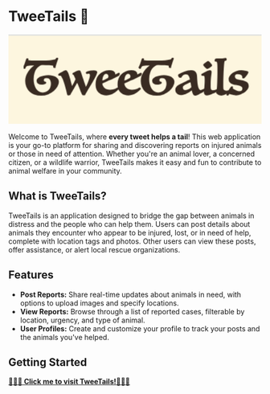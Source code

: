 # TweeTails 🐾


<img src="TweeTailsPicture.png" alt="TweeTails Logo" width="600">

Welcome to TweeTails, where **every tweet helps a tail**! This web application is your go-to platform for sharing and discovering reports on injured animals or those in need of attention. Whether you're an animal lover, a concerned citizen, or a wildlife warrior, TweeTails makes it easy and fun to contribute to animal welfare in your community.

## What is TweeTails?

TweeTails is an application designed to bridge the gap between animals in distress and the people who can help them. Users can post details about animals they encounter who appear to be injured, lost, or in need of help, complete with location tags and photos. Other users can view these posts, offer assistance, or alert local rescue organizations.

## Features

- **Post Reports:** Share real-time updates about animals in need, with options to upload images and specify locations.
- **View Reports:** Browse through a list of reported cases, filterable by location, urgency, and type of animal.
- **User Profiles:** Create and customize your profile to track your posts and the animals you've helped.

## Getting Started
**[🐾🐾🐾 Click me to visit TweeTails!🐾🐾🐾](https://tweetails.onrender.com/)**
